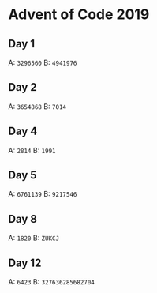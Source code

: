 # Advent of Code 2019

## Day 1
A: `3296560`
B: `4941976`

## Day 2

A: `3654868`
B: `7014`

## Day 4

A: `2814`
B: `1991`

## Day 5

A: `6761139`
B: `9217546`

## Day 8

A: `1820`
B: `ZUKCJ`

## Day 12

A: `6423`
B: `327636285682704`